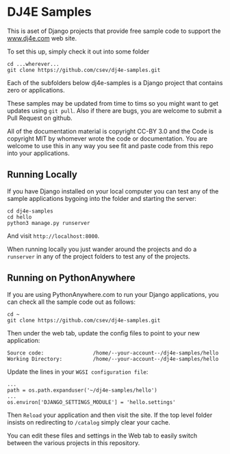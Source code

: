 DJ4E Samples
============

This is aset of Django projects that provide free sample code to
support the www.dj4e.com web site.

To set this up, simply check it out into some folder

    cd ...wherever...
    git clone https://github.com/csev/dj4e-samples.git

Each of the subfolders below dj4e-samples is a Django project that
contains zero or applications.  

These samples may be updated from time to tims so you might want to get updates
using `git pull`.  Also if there are bugs, you are welcome to submit
a Pull Request on github.

All of the documentation material is copyright CC-BY 3.0 and the Code is copyright MIT
by whomever wrote the code or documentation.  You are welcome to use this in any way you see
fit and paste code from this repo into your applications.

Running Locally
---------------

If you have Django installed on your local computer you can test any of the sample
applications bygoing into the folder and starting the server:

    cd dj4e-samples
    cd hello
    python3 manage.py runserver

And visit `http://localhost:8000`.

When running locally you just wander around the projects and do a `runserver` in
any of the project folders to test any of the projects.

Running on PythonAnywhere
-------------------------

If you are using PythonAnywhere.com to run your Django applications, you
can check all the sample code out as follows:

    cd ~
    git clone https://github.com/csev/dj4e-samples.git

Then under the web tab, update the config files to point to your new application:

    Source code:                /home/--your-account--/dj4e-samples/hello
    Working Directory:          /home/--your-account--/dj4e-samples/hello

Update the lines in your `WGSI configuration file`:

    ...
    path = os.path.expanduser('~/dj4e-samples/hello')
    ...
    os.environ['DJANGO_SETTINGS_MODULE'] = 'hello.settings'

Then `Reload` your application and then visit the site.   If the top level folder
insists on redirecting to `/catalog` simply clear your cache.

You can edit these files and settings in the Web tab to easily switch between
the various projects in this repository.

